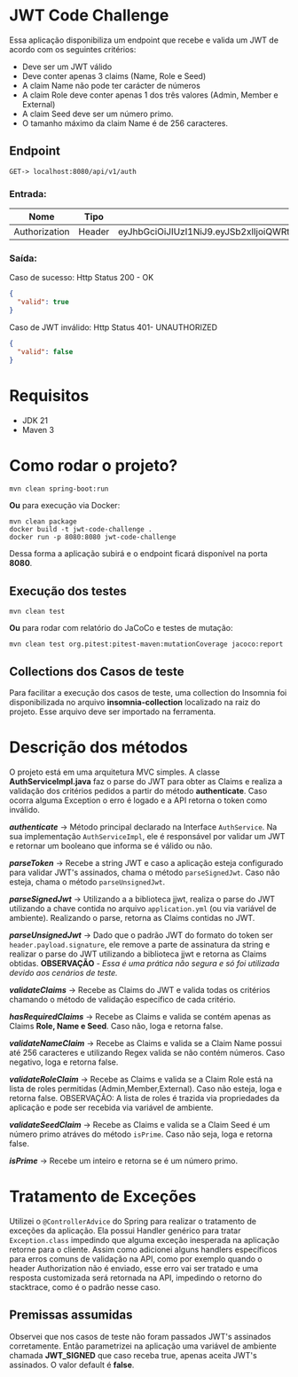 # JWT Code Challenge
Essa aplicação disponibiliza um endpoint que recebe e valida um JWT de acordo com os seguintes critérios:
-   Deve ser um JWT válido
-   Deve conter apenas 3 claims (Name, Role e Seed)
-   A claim Name não pode ter carácter de números
-   A claim Role deve conter apenas 1 dos três valores (Admin, Member e External)
-   A claim Seed deve ser um número primo.
-   O tamanho máximo da claim Name é de 256 caracteres.

## Endpoint
```
GET-> localhost:8080/api/v1/auth
```
### Entrada:
|  Nome          |Tipo                           |Valor de exemplo                         |
|----------------|-------------------------------|-----------------------------|
|Authorization   |Header                         |eyJhbGciOiJIUzI1NiJ9.eyJSb2xlIjoiQWRtaW4iLCJTZWVkIjoiNzg0MSIsIk5hbWUiOiJUb25pbmhvIEFyYXVqbyJ9.QY05sIjtrcJnP533kQNk8QXcaleJ1Q01jWY_ZzIZuAg          |

### Saída:
Caso de sucesso:
Http Status 200 - OK
```json
{
  "valid": true
}
```
Caso de JWT inválido:
Http Status 401- UNAUTHORIZED
```json
{
  "valid": false
}
```
# Requisitos
- JDK 21
- Maven 3

# Como rodar o projeto?
```
mvn clean spring-boot:run
```
**Ou** para execução via Docker:
```
mvn clean package
docker build -t jwt-code-challenge .
docker run -p 8080:8080 jwt-code-challenge
```
Dessa forma a aplicação subirá e o endpoint ficará disponível na porta **8080**.

## Execução dos testes
```
mvn clean test
```
**Ou** para rodar com relatório do JaCoCo e testes de mutação:
```
mvn clean test org.pitest:pitest-maven:mutationCoverage jacoco:report
```

## Collections dos Casos de teste
Para facilitar a execução dos casos de teste, uma collection do Insomnia foi disponibilizada no arquivo **insomnia-collection** localizado na raiz do projeto. Esse arquivo deve ser importado na ferramenta.

# Descrição dos métodos
O projeto está em uma arquitetura MVC simples. A classe **AuthServiceImpl.java** faz o parse do JWT para obter as Claims e realiza a validação dos critérios pedidos a partir do método **authenticate**. Caso ocorra alguma Exception o erro é logado e a API retorna o token como inválido.

***authenticate*** -> Método principal declarado na Interface ``AuthService``. Na sua implementação ``AuthServiceImpl``, ele é responsável por validar um JWT e retornar um booleano que informa se é válido ou não.

***parseToken*** -> Recebe a string JWT e caso a aplicação esteja configurado para validar JWT's assinados, chama o método ``parseSignedJwt``. Caso não esteja, chama o método ``parseUnsignedJwt``.

***parseSignedJwt*** -> Utilizando a a biblioteca jjwt, realiza o parse do JWT utilizando a chave contida no arquivo ``application.yml`` (ou via variável de ambiente). Realizando o parse, retorna as Claims contidas no JWT.

***parseUnsignedJwt*** -> Dado que o padrão JWT do formato do token ser ``header.payload.signature``, ele remove a parte de assinatura da string e realizar o parse do JWT utilizando a biblioteca jjwt e retorna as Claims obtidas. **OBSERVAÇÃO** - *Essa é uma prática não segura e só foi utilizada devido aos cenários de teste.*

***validateClaims*** -> Recebe as Claims do JWT e valida todas os critérios chamando o método de validação específico de cada critério.

***hasRequiredClaims*** -> Recebe as Claims e valida se contém apenas as Claims **Role, Name e Seed**. Caso não, loga e retorna false.

***validateNameClaim*** -> Recebe as Claims e valida se a Claim Name possui até 256 caracteres e utilizando Regex valida se não contém números. Caso negativo, loga e retorna false.

***validateRoleClaim*** -> Recebe as Claims e valida se a Claim Role está na lista de roles permitidas (Admin,Member,External). Caso não esteja, loga e retorna false. OBSERVAÇÃO: A lista de roles é trazida via propriedades da aplicação e pode ser recebida via variável de ambiente.

***validateSeedClaim*** -> Recebe as Claims e valida se a Claim Seed é um número primo atráves do método ``isPrime``. Caso não seja, loga e retorna false.

***isPrime*** -> Recebe um inteiro e retorna se é um número primo.

# Tratamento de Exceções
Utilizei o ``@ControllerAdvice`` do Spring para realizar o tratamento de exceções da aplicação. Ela possui Handler genérico para tratar ``Exception.class`` impedindo que alguma exceção inesperada na aplicação retorne para o cliente. Assim como adicionei alguns handlers específicos para erros comuns de validação na API, como por exemplo quando o header Authorization não é enviado, esse erro vai ser tratado e uma resposta customizada será retornada na API, impedindo o retorno do stacktrace, como é o padrão nesse caso.


## Premissas assumidas
Observei que nos casos de teste não foram passados JWT's assinados corretamente. Então parametrizei na aplicação uma variável de ambiente chamada **JWT_SIGNED** que caso receba true, apenas aceita JWT's assinados. O valor default é **false**.
